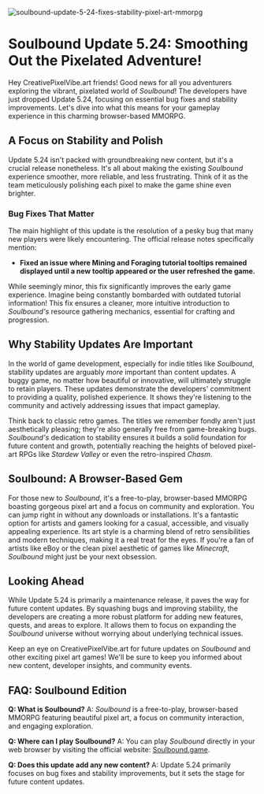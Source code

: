 ![soulbound-update-5-24-fixes-stability-pixel-art-mmorpg](https://images.pexels.com/photos/18920008/pexels-photo-18920008.jpeg?auto=compress&cs=tinysrgb&fit=crop&h=627&w=1200)

# Soulbound Update 5.24: Smoothing Out the Pixelated Adventure!

Hey CreativePixelVibe.art friends! Good news for all you adventurers exploring the vibrant, pixelated world of *Soulbound*! The developers have just dropped Update 5.24, focusing on essential bug fixes and stability improvements. Let's dive into what this means for your gameplay experience in this charming browser-based MMORPG.

## A Focus on Stability and Polish

Update 5.24 isn't packed with groundbreaking new content, but it's a crucial release nonetheless.  It's all about making the existing *Soulbound* experience smoother, more reliable, and less frustrating.  Think of it as the team meticulously polishing each pixel to make the game shine even brighter.

### Bug Fixes That Matter

The main highlight of this update is the resolution of a pesky bug that many new players were likely encountering.  The official release notes specifically mention:

*   **Fixed an issue where Mining and Foraging tutorial tooltips remained displayed until a new tooltip appeared or the user refreshed the game.**

While seemingly minor, this fix significantly improves the early game experience.  Imagine being constantly bombarded with outdated tutorial information!  This fix ensures a cleaner, more intuitive introduction to *Soulbound's* resource gathering mechanics, essential for crafting and progression.

## Why Stability Updates Are Important

In the world of game development, especially for indie titles like *Soulbound*, stability updates are arguably *more* important than content updates.  A buggy game, no matter how beautiful or innovative, will ultimately struggle to retain players.  These updates demonstrate the developers' commitment to providing a quality, polished experience.  It shows they're listening to the community and actively addressing issues that impact gameplay.

Think back to classic retro games. The titles we remember fondly aren't just aesthetically pleasing; they're also generally free from game-breaking bugs. *Soulbound's* dedication to stability ensures it builds a solid foundation for future content and growth, potentially reaching the heights of beloved pixel-art RPGs like *Stardew Valley* or even the retro-inspired *Chasm*.

## Soulbound: A Browser-Based Gem

For those new to *Soulbound*, it's a free-to-play, browser-based MMORPG boasting gorgeous pixel art and a focus on community and exploration.  You can jump right in without any downloads or installations. It's a fantastic option for artists and gamers looking for a casual, accessible, and visually appealing experience. Its art style is a charming blend of retro sensibilities and modern techniques, making it a real treat for the eyes. If you're a fan of artists like eBoy or the clean pixel aesthetic of games like *Minecraft*, *Soulbound* might just be your next obsession.

## Looking Ahead

While Update 5.24 is primarily a maintenance release, it paves the way for future content updates. By squashing bugs and improving stability, the developers are creating a more robust platform for adding new features, quests, and areas to explore.  It allows them to focus on expanding the *Soulbound* universe without worrying about underlying technical issues.

Keep an eye on CreativePixelVibe.art for future updates on *Soulbound* and other exciting pixel art games! We'll be sure to keep you informed about new content, developer insights, and community events.

## FAQ: Soulbound Edition

**Q: What is Soulbound?**
A: *Soulbound* is a free-to-play, browser-based MMORPG featuring beautiful pixel art, a focus on community interaction, and engaging exploration.

**Q: Where can I play Soulbound?**
A: You can play *Soulbound* directly in your web browser by visiting the official website: [Soulbound.game](https://soulbound.game/).

**Q: Does this update add any new content?**
A: Update 5.24 primarily focuses on bug fixes and stability improvements, but it sets the stage for future content updates.
